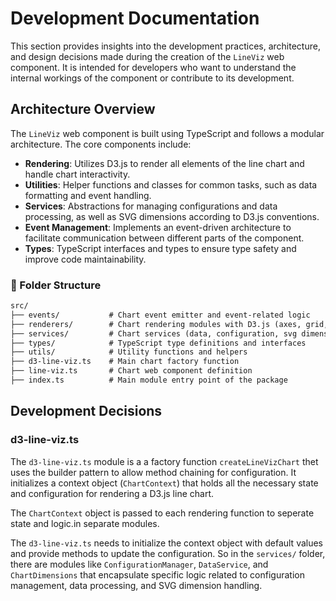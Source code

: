 # Development Documentation

This section provides insights into the development practices, architecture, and design decisions made during the creation of the `LineViz` web component. It is intended for developers who want to understand the internal workings of the component or contribute to its development.

## Architecture Overview

The `LineViz` web component is built using TypeScript and follows a modular architecture. The core components include:

- **Rendering**: Utilizes D3.js to render all elements of the line chart and handle chart interactivity.
- **Utilities**: Helper functions and classes for common tasks, such as data formatting and event handling.
- **Services**: Abstractions for managing configurations and data processing, as well as SVG dimensions according to D3.js conventions.
- **Event Management**: Implements an event-driven architecture to facilitate communication between different parts of the component.
- **Types**: TypeScript interfaces and types to ensure type safety and improve code maintainability.

### 📁 Folder Structure

```txt
src/
├── events/           # Chart event emitter and event-related logic
├── renderers/        # Chart rendering modules with D3.js (axes, grid, series, legend, cursor, brush, etc.)
├── services/         # Chart services (data, configuration, svg dimensions, etc.)
├── types/            # TypeScript type definitions and interfaces
├── utils/            # Utility functions and helpers
├── d3-line-viz.ts    # Main chart factory function
├── line-viz.ts       # Chart web component definition
├── index.ts          # Main module entry point of the package
```

## Development Decisions

### d3-line-viz.ts

The `d3-line-viz.ts` module is a a factory function `createLineVizChart` thet uses the builder pattern to allow method chaining for configuration. It initializes a context object (`ChartContext`) that holds all the necessary state and configuration for rendering a D3.js line chart.

The `ChartContext` object is passed to each rendering function to seperate state and logic.in separate modules.

The `d3-line-viz.ts` needs to initialize the context object with default values and provide methods to update the configuration. So in the `services/` folder, there are modules like `ConfigurationManager`, `DataService`, and `ChartDimensions` that encapsulate specific logic related to configuration management, data processing, and SVG dimension handling.
